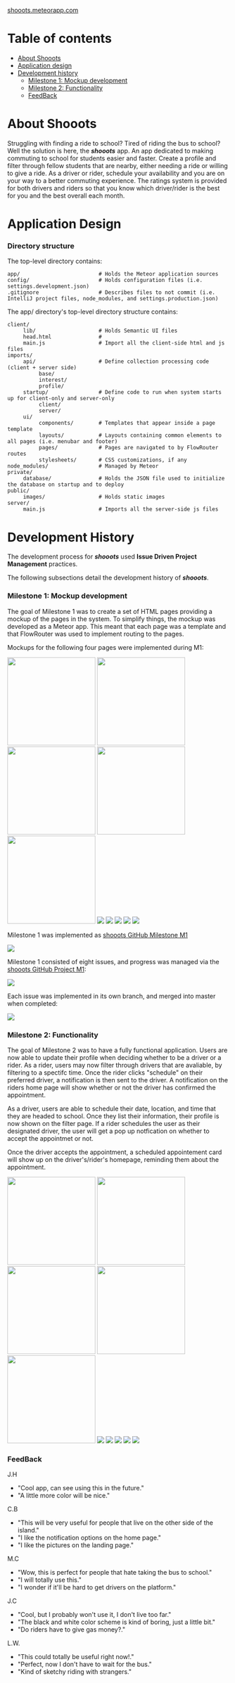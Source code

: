[shooots.meteorapp.com](https://shooots.meteorapp.com)
# Table of contents

* [About Shooots](#about-shooots)
* [Application design](#application-design)
* [Development history](#development-history)
  * [Milestone 1: Mockup development](#milestone-1-mockup-development)
  * [Milestone 2: Functionality](#milestone-2-functionality)
  * [FeedBack](#FeedBack)


  

# About Shooots 

Struggling with finding a ride to school? Tired of riding the bus to school? Well the solution is here, the **_shooots_** app. An app dedicated to making commuting to school for students easier and faster. Create a profile and filter through fellow students that are nearby, either needing a ride or willing to give a ride. As a driver or rider, schedule your availability and you are on your way to a better commuting experience. The ratings system is provided for both drivers and riders so that you know which driver/rider is the best for you and the best overall each month.

# Application Design

### Directory structure

The top-level directory contains:
```
app/                         # Holds the Meteor application sources
config/                      # Holds configuration files (i.e. settings.development.json)
.gitignore                   # Describes files to not commit (i.e. IntelliJ project files, node_modules, and settings.production.json)
```

The app/ directory's top-level directory structure contains:
```
client/
     lib/                    # Holds Semantic UI files
     head.html               # 
     main.js                 # Import all the client-side html and js files
imports/
     api/                    # Define collection processing code (client + server side)
          base/
          interest/
          profile/
     startup/                # Define code to run when system starts up for client-only and server-only
          client/
          server/
     ui/
          components/        # Templates that appear inside a page template
          layouts/           # Layouts containing common elements to all pages (i.e. menubar and footer)
          pages/             # Pages are navigated to by FlowRouter routes
          stylesheets/       # CSS customizations, if any
node_modules/                # Managed by Meteor
private/
     database/               # Holds the JSON file used to initialize the database on startup and to deploy
public/
     images/                 # Holds static images
server/
     main.js                 # Imports all the server-side js files
```

# Development History

The development process for **_shooots_** used **Issue Driven Project Management** practices.

The following subsections detail the development history of **_shooots_**.

### Milestone 1: Mockup development

The goal of Milestone 1 was to create a set of HTML pages providing a mockup of the pages in the system. To simplify things, the mockup was developed as a Meteor app. This meant that each page was a template and that FlowRouter was used to implement routing to the pages. 

Mockups for the following four pages were implemented during M1:

<img width="200px" src="images/landing-page(1).png"/> 
<img width="200px" src="images/landing-page(2).png"/>
<img width="200px" src="images/landing-page(3).png"/>
<img width="200px" src="images/landing-page(4).png"/>
<img width="200px" src="images/landing-page(5).png"/>

<img src="images/Home-page.png"/>

<img src="images/update-profile-m1.png"/>

<img src="images/filter-page.JPG"/>

<img src="images/schedule-page.png"/>

<img src="images/rating-page.JPG"/>


Milestone 1 was implemented as [shooots GitHub Milestone M1](https://github.com/shooots/shooots/milestone/1)

![](images/m1-milestone.png)

Milestone 1 consisted of eight issues, and progress was managed via the [shooots GitHub Project M1](https://github.com/shooots/shooots/projects/1):

![](images/m1-project.png)

Each issue was implemented in its own branch, and merged into master when completed:

![](images/m1-branch-graph.png)

### Milestone 2: Functionality

The goal of Milestone 2 was to have a fully functional application. Users are now able to update their profile when deciding whether to be a driver or a rider. As a rider, users may now filter through drivers that are avaliable, by filtering to a  spectifc time. Once the rider clicks "schedule" on their preferred driver, a notification is then sent to the driver. A notification on the riders home page will show whether or not the driver has confirmed the appointment.  

As a driver, users are able to schedule their date, location, and time that they are headed to school. Once they list their information, their profile is now shown on the filter page. If a rider schedules the user as their designated driver, the user will get a pop up notfication on whether to accept the appointmet or not.

 Once the driver accepts the appointment, a scheduled appointement card will show up on the driver's/rider's homepage, reminding them about the appointment. 



<img width="200px" src="images/"/> 
<img width="200px" src="images/"/>
<img width="200px" src="images/"/>
<img width="200px" src="images/"/>
<img width="200px" src="images/"/>

<img src="images/"/>

<img src="images/"/>

<img src="images/"/>

<img src="images/"/>

<img src="images/"/>


### FeedBack

J.H
 - "Cool app, can see using this in the future."
 - "A little more color will be nice."
 
C.B
 - "This will be very useful for people that live on the other side of the island."
 - "I like the notification options on the home page."
 - "I like the pictures on the landing page."
 
M.C
 - "Wow, this is perfect for people that hate taking the bus to school."
 - "I will totally use this."
 - "I wonder if it'll be hard to get drivers on the platform."
 
J.C
 - "Cool, but I probably won't use it, I don't live too far."
 - "The black and white color scheme is kind of boring, just a little bit."
 - "Do riders have to give gas money?."
 
L.W.
 - "This could totally be useful right now!."
 - "Perfect, now I don't have to wait for the bus."
 - "Kind of sketchy riding with strangers."

